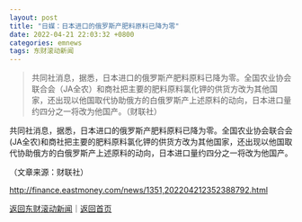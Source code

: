 ```yaml
---
layout: post
title: "日媒：日本进口的俄罗斯产肥料原料已降为零"
date: 2022-04-21 22:03:32 +0800
categories: emnews
tags: 东财滚动新闻
---
```

> 共同社消息，据悉，日本进口的俄罗斯产肥料原料已降为零。全国农业协会联合会（JA全农）和商社把主要的肥料原料氯化钾的供货方改为其他国家，还出现以他国取代协助俄方的白俄罗斯产上述原料的动向，日本进口量约四分之一将改为他国产。（财联社）

<p>共同社消息，据悉，日本进口的俄罗斯产肥料原料已降为零。全国农业协会联合会(JA全农)和商社把主要的肥料原料氯化钾的供货方改为其他国家，还出现以他国取代协助俄方的白俄罗斯产上述原料的动向，日本进口量约四分之一将改为他国产。</p><p class="em_media">（文章来源：财联社）</p>

<http://finance.eastmoney.com/news/1351,202204212352388792.html>

[返回东财滚动新闻](//finews.withounder.com/emnews/)｜[返回首页](//finews.withounder.com/)